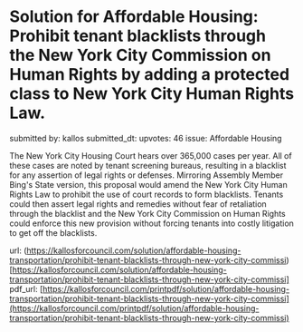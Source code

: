 # Solution for Affordable Housing: Prohibit tenant blacklists through the New York City Commission on Human Rights by adding a protected class to New York City Human Rights Law. #

submitted by: kallos
submitted_dt: 
upvotes: 46
issue: Affordable Housing

The New York City Housing Court hears over 365,000 cases per year. All of these cases are noted by tenant screening bureaus, resulting in a blacklist for any assertion of legal rights or defenses. Mirroring Assembly Member Bing's State version, this proposal would amend the New York City Human Rights Law to prohibit the use of court records to form blacklists. Tenants could then assert legal rights and remedies without fear of retaliation through the blacklist and the New York City Commission on Human Rights could enforce this new provision without forcing tenants into costly litigation to get off the blacklists.

url: (https://kallosforcouncil.com/solution/affordable-housing-transportation/prohibit-tenant-blacklists-through-new-york-city-commissi)[https://kallosforcouncil.com/solution/affordable-housing-transportation/prohibit-tenant-blacklists-through-new-york-city-commissi]
pdf_url: [https://kallosforcouncil.com/printpdf/solution/affordable-housing-transportation/prohibit-tenant-blacklists-through-new-york-city-commissi](https://kallosforcouncil.com/printpdf/solution/affordable-housing-transportation/prohibit-tenant-blacklists-through-new-york-city-commissi)